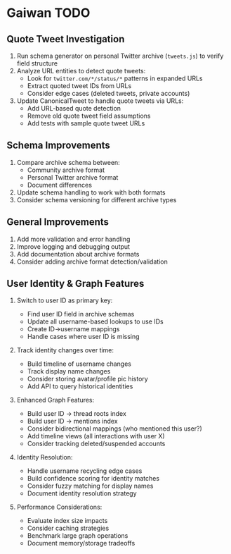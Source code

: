 # Gaiwan TODO

## Quote Tweet Investigation
1. Run schema generator on personal Twitter archive (`tweets.js`) to verify field structure
2. Analyze URL entities to detect quote tweets:
   - Look for `twitter.com/*/status/*` patterns in expanded URLs
   - Extract quoted tweet IDs from URLs
   - Consider edge cases (deleted tweets, private accounts)
3. Update CanonicalTweet to handle quote tweets via URLs:
   - Add URL-based quote detection
   - Remove old quote tweet field assumptions
   - Add tests with sample quote tweet URLs

## Schema Improvements
1. Compare archive schema between:
   - Community archive format
   - Personal Twitter archive format 
   - Document differences
2. Update schema handling to work with both formats
3. Consider schema versioning for different archive types

## General Improvements
1. Add more validation and error handling
2. Improve logging and debugging output
3. Add documentation about archive formats
4. Consider adding archive format detection/validation 

## User Identity & Graph Features
1. Switch to user ID as primary key:
   - Find user ID field in archive schemas
   - Update all username-based lookups to use IDs
   - Create ID->username mappings
   - Handle cases where user ID is missing

2. Track identity changes over time:
   - Build timeline of username changes
   - Track display name changes
   - Consider storing avatar/profile pic history
   - Add API to query historical identities

3. Enhanced Graph Features:
   - Build user ID -> thread roots index
   - Build user ID -> mentions index
   - Consider bidirectional mappings (who mentioned this user?)
   - Add timeline views (all interactions with user X)
   - Consider tracking deleted/suspended accounts

4. Identity Resolution:
   - Handle username recycling edge cases
   - Build confidence scoring for identity matches
   - Consider fuzzy matching for display names
   - Document identity resolution strategy

5. Performance Considerations:
   - Evaluate index size impacts
   - Consider caching strategies
   - Benchmark large graph operations
   - Document memory/storage tradeoffs